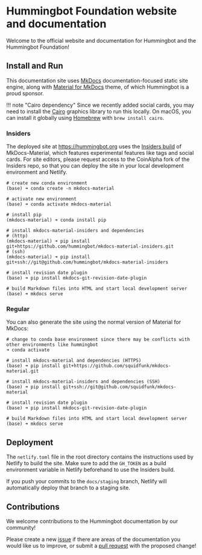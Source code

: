 # Hummingbot Foundation website and documentation

Welcome to the official website and documentation for Hummingbot and the Hummingbot Foundation!

## Install and Run

This documentation site uses [MkDocs](https://www.mkdocs.org/) documentation-focused static site engine, along with [Material for MkDocs](https://squidfunk.github.io/mkdocs-material/) theme, of which Hummingbot is a proud sponsor.

!!! note "Cairo dependency"
    Since we recently added social cards, you may need to install the [Cairo](https://www.cairographics.org/) graphics library to run this locally. On macOS, you can install it globally using [Homebrew](https://brew.sh/) with `brew install cairo`.

### Insiders

The deployed site at https://hummingbot.org uses the [Insiders build](https://squidfunk.github.io/mkdocs-material/insiders/) of MkDocs-Material, which features experimental features like tags and social cards. For site editors, please request access to the CoinAlpha fork of the Insiders repo, so that you can deploy the site in your local development environment and Netlify.

```
# create new conda environment
(base) ➜ conda create -n mkdocs-material

# activate new environment
(base) ➜ conda activate mkdocs-material

# install pip
(mkdocs-material) ➜ conda install pip

# install mkdocs-material-insiders and dependencies
# (http)
(mkdocs-material) ➜ pip install git+https://github.com/hummingbot/mkdocs-material-insiders.git
# (ssh)
(mkdocs-material) ➜ pip install git+ssh://git@github.com/hummingbot/mkdocs-material-insiders

# install revision date plugin
(base) ➜ pip install mkdocs-git-revision-date-plugin

# build Markdown files into HTML and start local development server
(base) ➜ mkdocs serve

```

### Regular

You can also generate the site using the normal version of Material for MkDocs:

```
# change to conda base environment since there may be conflicts with other environments like hummingbot
➜ conda activate

# install mkdocs-material and dependencies (HTTPS)
(base) ➜ pip install git+https://github.com/squidfunk/mkdocs-material.git

# install mkdocs-material-insiders and dependencies (SSH)
(base) ➜ pip install git+ssh://git@github.com/squidfunk/mkdocs-material

# install revision date plugin
(base) ➜ pip install mkdocs-git-revision-date-plugin

# build Markdown files into HTML and start local development server
(base) ➜ mkdocs serve

```

## Deployment

The `netlify.toml` file in the root directory contains the instructions used by Netlify to build the site. Make sure to add the `GH_TOKEN` as a build environment variable in Netlify beforehand to use the Insiders build.

If you push your commits to the `docs/staging` branch, Netlify will automatically deploy that branch to a staging site.


## Contributions

We welcome contributions to the Hummingbot documentation by our community!

Please create a new [issue](https://github.com/hummingbot/hummingbot-site/issues) if there are areas of the documentation you would like us to improve, or submit a [pull request](https://github.com/hummingbot/hummingbot-site/pulls) with the proposed change!